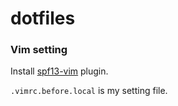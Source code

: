 dotfiles
========

### Vim setting
Install [spf13-vim](https://github.com/spf13/spf13-vim) plugin.

`.vimrc.before.local` is my setting file.
